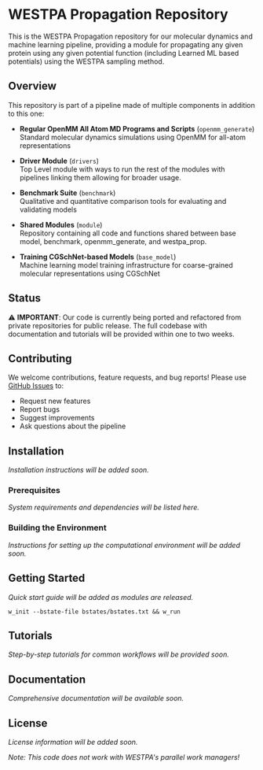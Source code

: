 # WESTPA Propagation Repository

This is the WESTPA Propagation repository for our molecular dynamics and machine learning pipeline, providing a module for propagating any given protein using any given potential function (including Learned ML based potentials) using the WESTPA sampling method.

## Overview

This repository is part of a pipeline made of multiple components in addition to this one:

* **Regular OpenMM All Atom MD Programs and Scripts** (`openmm_generate`)  
  Standard molecular dynamics simulations using OpenMM for all-atom representations

* **Driver Module** (`drivers`)  
  Top Level module with ways to run the rest of the modules with pipelines linking them allowing for broader usage.

* **Benchmark Suite** (`benchmark`)  
  Qualitative and quantitative comparison tools for evaluating and validating models

* **Shared Modules** (`module`)  
  Repository containing all code and functions shared between base model, benchmark, openmm_generate, and westpa_prop.

* **Training CGSchNet-based Models** (`base_model`)  
  Machine learning model training infrastructure for coarse-grained molecular representations using CGSchNet

## Status

⚠️ **IMPORTANT**: Our code is currently being ported and refactored from private repositories for public release. The full codebase with documentation and tutorials will be provided within one to two weeks.

## Contributing

We welcome contributions, feature requests, and bug reports! Please use [GitHub Issues](../../issues) to:
- Request new features
- Report bugs
- Suggest improvements
- Ask questions about the pipeline

## Installation

*Installation instructions will be added soon.*

### Prerequisites

*System requirements and dependencies will be listed here.*

### Building the Environment

*Instructions for setting up the computational environment will be added soon.*

## Getting Started

*Quick start guide will be added as modules are released.*
```
w_init --bstate-file bstates/bstates.txt && w_run
```

## Tutorials

*Step-by-step tutorials for common workflows will be provided soon.*

## Documentation

*Comprehensive documentation will be available soon.*

## License

*License information will be added soon.*

*Note: This code does not work with WESTPA's parallel work managers!*

